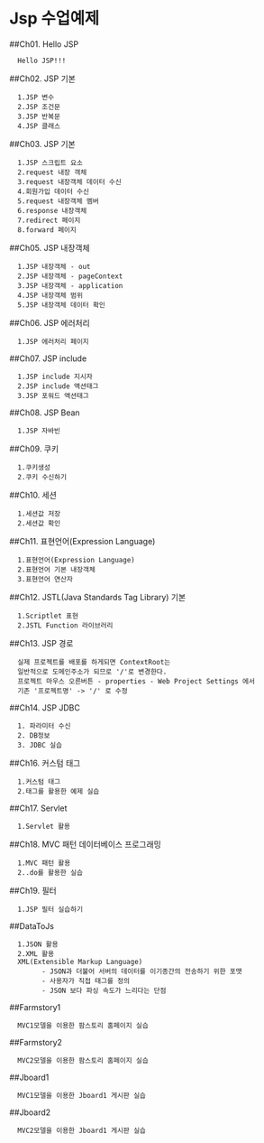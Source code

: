 # Jsp 수업예제

##Ch01. Hello JSP
```
  Hello JSP!!!
```

##Ch02. JSP 기본
```
  1.JSP 변수
  2.JSP 조건문
  3.JSP 반복문
  4.JSP 클래스
```

##Ch03. JSP 기본
```
  1.JSP 스크립트 요소
  2.request 내장 객체
  3.request 내장객체 데이터 수신
  4.회원가입 데이터 수신
  5.request 내장객체 멤버
  6.response 내장객체
  7.redirect 페이지
  8.forward 페이지
```

##Ch05. JSP 내장객체
```
  1.JSP 내장객체 - out
  2.JSP 내장객체 - pageContext
  3.JSP 내장객체 - application
  4.JSP 내장객체 범위
  5.JSP 내장객체 데이터 확인
```

##Ch06. JSP 에러처리
```
  1.JSP 에러처리 페이지
```

##Ch07. JSP include
```
  1.JSP include 지시자
  2.JSP include 액션태그
  3.JSP 포워드 액션태그
```

##Ch08. JSP Bean
```
  1.JSP 자바빈
```

##Ch09. 쿠키
```
  1.쿠키생성
  2.쿠키 수신하기
```

##Ch10. 세션
```
  1.세션값 저장
  2.세션값 확인
```

##Ch11. 표현언어(Expression Language)
```
  1.표현언어(Expression Language)
  2.표현언어 기본 내장객체
  3.표현언어 연산자
```

##Ch12. JSTL(Java Standards Tag Library) 기본
```
  1.Scriptlet 표현
  2.JSTL Function 라이브러리
```

##Ch13. JSP 경로
```
  실제 프로젝트를 배포를 하게되면 ContextRoot는
  일반적으로 도메인주소가 되므로 '/'로 변경한다.
  프로젝트 마우스 오른버튼 - properties - Web Project Settings 에서
  기존 '프로젝트명' -> '/' 로 수정
```

##Ch14. JSP JDBC
```
  1. 파라미터 수신
  2. DB정보
  3. JDBC 실습
```

##Ch16. 커스텀 태그
```
  1.커스텀 태그
  2.태그를 활용한 예제 실습
```

##Ch17. Servlet
```
  1.Servlet 활용
```

##Ch18. MVC 패턴 데이터베이스 프로그래밍
```
  1.MVC 패턴 활용
  2..do를 활용한 실습
```

##Ch19. 필터
```
  1.JSP 필터 실습하기
```

##DataToJs
```
  1.JSON 활용
  2.XML 활용
  XML(Extensible Markup Language)
		- JSON과 더불어 서버의 데이터를 이기종간의 전송하기 위한 포맷
		- 사용자가 직접 태그를 정의
		- JSON 보다 파싱 속도가 느리다는 단점
```

##Farmstory1
```
  MVC1모델을 이용한 팜스토리 홈페이지 실습
```

##Farmstory2
```
  MVC2모델을 이용한 팜스토리 홈페이지 실습
```

##Jboard1
```
  MVC1모델을 이용한 Jboard1 게시판 실습
```

##Jboard2
```
  MVC2모델을 이용한 Jboard1 게시판 실습
```
